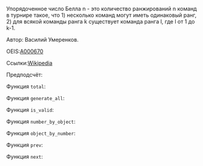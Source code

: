 Упорядоченное число Белла n - это количество ранжирований n команд в турнире такое, что 1) несколько команд могут иметь одинаковый ранг, 2) для всякой команды ранга k существует команда ранга l, где l от 1 до k-1.

Автор: Василий Умеренков.

OEIS:[A000670](https://oeis.org/A000670)

Ссылки:[Wikipedia](https://en.wikipedia.org/wiki/Ordered_Bell_number)

Предподсчёт:

Функция `total`:

Функция `generate_all`:

Функция `is_valid`:

Функция `number_by_object`:

Функция `object_by_number`:

Функция `prev`:

Функция `next`:
